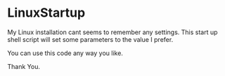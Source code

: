 LinuxStartup
============

My Linux installation cant seems to remember any settings. 
This start up shell script will set some parameters to the value I prefer.

You can use this code any way you like.


Thank You.
